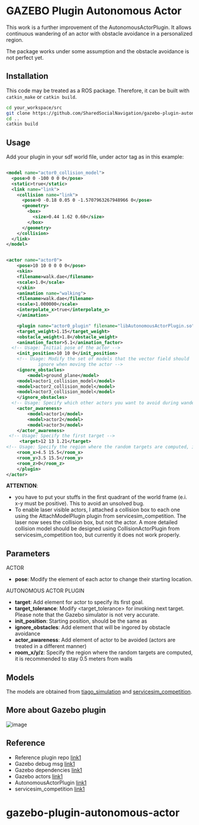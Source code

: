 # GAZEBO Plugin Autonomous Actor

This work is a further improvement of the AutonomousActorPlugin. It allows continuous wandering of an actor with obstacle avoidance in a personalized region.  

The package works under some assumption and the obstacle avoidance is not perfect yet. 

## Installation

This code may be treated as a ROS package. Therefore, it can be built with `catkin_make` or `catkin build`.

```bash
cd your_workspace/src
git clone https://github.com/SharedSocialNavigation/gazebo-plugin-autonomous-actor.git
cd ..
catkin build
```

## Usage

Add your plugin in your sdf world file, under actor tag as in this example:  

```xml

<model name="actor0_collision_model">
  <pose>0 0 -100 0 0 0</pose>
  <static>true</static>
  <link name="link">
    <collision name="link">
      <pose>0 -0.18 0.05 0 -1.5707963267948966 0</pose>
      <geometry>
        <box>
          <size>0.44 1.62 0.60</size>
        </box>
      </geometry>
    </collision>
  </link>
</model>


<actor name="actor0">
    <pose>10 10 0 0 0 0</pose>
    <skin>
    <filename>walk.dae</filename>
    <scale>1.0</scale>
    </skin>
    <animation name="walking">
    <filename>walk.dae</filename>
    <scale>1.000000</scale>
    <interpolate_x>true</interpolate_x>
    </animation>

    <plugin name="actor0_plugin" filename="libAutonomousActorPlugin.so">
    <target_weight>1.15</target_weight>
    <obstacle_weight>1.8</obstacle_weight>
    <animation_factor>5.1</animation_factor>
  <!-- Usage: Initial pose of the actor -->
    <init_position>10 10 0</init_position>
    <!-- Usage: Modify the set of models that the vector field should
            ignore when moving the actor -->
    <ignore_obstacles>
        <model>ground_plane</model>
	<model>actor1_collision_model</model>
	<model>actor2_collision_model</model>
	<model>actor3_collision_model</model>
    </ignore_obstacles>
  <!-- Usage: Specify which other actors you want to avoid during wandering -->
    <actor_awareness>
        <model>actor1</model>
        <model>actor2</model>
        <model>actor3</model>
    </actor_awareness>
 <!-- Usage: Specify the first target -->
     <target>12 13 1.21</target>
<!-- Usage: Specify the region where the random targets are computed, it is recommended to stay 0.5 meters from walls -->
	<room_x>4.5 15.5</room_x>
	<room_y>3.5 15.5</room_y>
	<room_z>0</room_z>
    </plugin>
</actor>
```
**ATTENTION**: 
- you have to put your stuffs in the first quadrant of the world frame (e.i. x-y must be positive). This to avoid an unsolved bug. 
- To enable laser visible actors, I attached a collision box to each one using the AttachModelPlugin plugin from servicesim_competition. The laser now sees the collision box, but not the actor. A more detailed collision model should be designed using CollisionActorPlugin from servicesim_competition too, but currently it does not work properly. 

## Parameters

ACTOR  
- **pose**: Modify the <pose> element of each actor to change their starting location.

AUTONOMOUS ACTOR PLUGIN
- **target**: Add <target> element for actor to specify its first goal.
- **target_tolerance**: Modify <target_tolerance> for invoking next target. Please note that the Gazebo simulator is not very accurate.
- **init_position**: Starting position, should be the same as <pose>
- **ignore_obstacles**: Add <model> element that will be ingored by obstacle avoidance
- **actor_awareness**: Add <model> element of actor to be avoided (actors are treated in a different manner)
- **room_x/y/z**: Specify the region where the random targets are computed, it is recommended to stay 0.5 meters from walls


## Models

The models are obtained from [tiago_simulation](https://github.com/pal-robotics/tiago_simulation/tree/kinetic-devel/tiago_gazebo/models) and [servicesim_competition](https://github.com/osrf/servicesim/tree/master/servicesim_competition).

## More about Gazebo plugin

![image](https://raw.githubusercontent.com/osrf/gazebo_tutorials/master/install_dependencies_from_source/files/gazebo_dependency_tree.svg)

## Reference

- Reference plugin repo [link1](https://github.com/osrf/gazebo/tree/gazebo9/plugins)
- Gazebo debug msg [link1](https://answers.gazebosim.org//question/17428/how-print-the-output-of-a-plugin/)
- Gazebo dependencies [link1](http://gazebosim.org/tutorials?tut=install_dependencies_from_source)
- Gazebo actors [link1](http://gazebosim.org/tutorials?tut=actor&cat=build_robot)
- AutonomousActorPlugin [link1](https://github.com/BruceChanJianLe/gazebo-plugin-autonomous-actor)
- servicesim_competition [link1](https://github.com/osrf/servicesim/tree/master/servicesim_competition)
# gazebo-plugin-autonomous-actor
